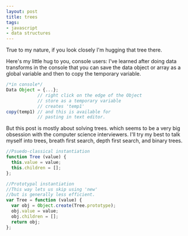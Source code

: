 ```yaml
---
layout: post
title: trees
tags:
- javascript
- data structures
---
```


True to my nature, if you look closely I'm hugging that tree there.

Here's my little hug to you, console users: I've learned after doing data transforms in the console that you can save the data object or array as a global variable and then to copy the temporary variable.

```javascript
/*in console*/
Data Object = {...};
            // right click on the edge of the Object
            // store as a temporary variable
            // creates 'temp1'
copy(temp1) // and this is available for
            // pasting in text editor.
```

But this post is mostly about solving trees. which seems to be a very big obsession with the computer science interviewers. I'll try my best to talk myself into trees, breath first search, depth first search, and binary trees.

```javascript
//Psuedo-classical instantiation
function Tree (value) {
  this.value = value;
  this.children = [];
};

//Prototypal instantiation
//This way lets us skip using 'new'
//but is generally less efficient.
var Tree = function (value) {
  var obj = Object.create(Tree.prototype);
  obj.value = value;
  obj.children = [];
  return obj;
};
```

<!--

//methods go here!
Tree.prototype.addChild = function (value) {
  this.children.push(Tree(value));
};

Tree.prototype.contains = function (value) {
  if (this.value === value) {
    return true;
  } else if (this.children !== null) {
    var result = false, i;
    for (i = 0; result === false && i < this.children.length; i++) {
      result = this.children[i].contains(value);
    }
  }
  return result;
};

Tree.prototype.DFtraverse = function(process) {
    process.call(this, this.value);
    var i;
    for (i = 0; i < this.children.length; i++) {
      this.children[i].DFtraverse(process);
    }
}

Tree.prototype.size = function() {
  var size = 0;
  this.DFtraverse(function(){
    size++;
  })
  return size;
}

var tree = Tree(0);
tree.addChild(1);
tree.addChild(2);
tree.children[0].addChild(3);
tree.children[0].children[0].addChild(4);
tree.children[1].addChild(5);
// tree.children[1].children[0].addChild(7);
// console.log(tree.contains(2)); // yields 'true'
// console.log(tree.contains(3)); // yields 'true'
// console.log(tree.contains(0)); // yields 'true'
// console.log(tree.contains(1)); // yields 'true'
// console.log(tree.contains(4)); // yields 'false'
// tree.DFtraverse(console.log);
console.log(tree.size());-->


<!--
Tonight, I watched Cassandra's talk on functional programming, and I got pretty excited about currying, composing, and piping functions. I wanted to live code some practical examples, as I must admit it took seeing this several times for me to really wrap my head around this topic and I hope this helps!

I would recommend going to Ramda.js's website and pulling up a console there. Another option would be to npm install ramda and try these functions there. If you use sublime and do not have a JS build system, try this link from my classmate <a href="http://jdlawrence.github.io/javascript/closures/2015/08/03/console-inside-sublime-text.html">Jamil</a>. You can also grab it from CDN via

```html
<script src="//cdnjs.cloudflare.com/ajax/libs/ramda/0.17.1/ramda.min.js"></script>
```
 Currying is a transformation you can do to allow functions to take their some of their arguments at different times. Currying lets us partially fill the functions and keep them in position for later.

```javascript
function area(height, width) { return height * width; }
var curryArea = R.curry(area);

curryArea(2);    // [function]
curryArea(2)(5); // 10

```
Why is this useful?

```javascript
function that invokes
var lines = R.invoker(1, 'split')('/n');
var split = R.split('/n');
```
var getItems = R.compose(
  R.filter(R.propEq('eventType',"ITEM_DESTROYED")),
  R.flatten,
  R.map(R.prop('events'))
)

<a href="http://alicekamada.github.io/" >"Pointfree Code is code that never refers to the code it handles:
it focuses on the logic, easier to reason about, and never have to wonder about the state."</a>
-->

<!-- Anyways, we had a toy problem earlier in the program that asked us to write the functions for piping and composing functions. A pipe function asked us to create a function such that

```javascript
var newfunc =  R.pipe(func1, func2, func3)
```

where the newfunc(args_provided_to_function_one) =  -->
